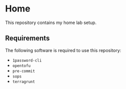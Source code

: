 # Home

This repository contains my home lab setup.

## Requirements

The following software is required to use this repository:
- `1password-cli`
- `opentofu`
- `pre-commit`
- `sops`
- `terragrunt`
